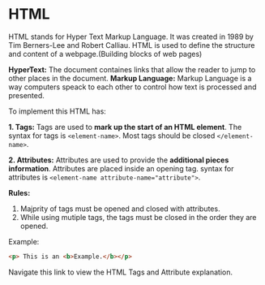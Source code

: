 # HTML

HTML stands for Hyper Text Markup Language. It was created in 1989 by Tim Berners-Lee and Robert Calliau. HTML is used to define the structure and content of a webpage.(Building blocks of web pages)

**HyperText:** The document containes links that allow the reader to jump to other places in the document.
**Markup Language:** Markup Language is a way computers speack to each other to control how text is processed and presented. 

To implement this HTML has:

**1. Tags:** Tags are used to **mark up the start of an HTML element**. The syntax for tags is `<element-name>`. Most tags should be closed `</element-name>`.

**2. Attributes:** Attributes are used to provide the **additional pieces information**. Attributes are placed inside an opening tag. syntax for attributes is `<element-name attribute-name="attribute">`.


**Rules:**

1. Majprity of tags must be opened and closed with attributes.
2. While using mutiple tags, the tags must be closed in the order they are opened.

Example: 
```html
<p> This is an <b>Example.</b></p>
```

Navigate this link to view the HTML Tags and Attribute explanation. 



